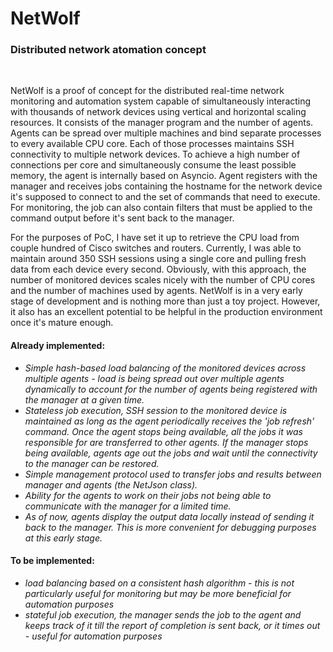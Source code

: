# NetWolf

### Distributed network atomation concept
<br>

NetWolf is a proof of concept for the distributed real-time network monitoring and automation system capable of simultaneously interacting with thousands of network devices using vertical and horizontal scaling resources. It consists of the manager program and the number of agents. Agents can be spread over multiple machines and bind separate processes to every available CPU core. Each of those processes maintains SSH connectivity to multiple network devices. To achieve a high number of connections per core and simultaneously consume the least possible memory, the agent is internally based on Asyncio. Agent registers with the manager and receives jobs containing the hostname for the network device it's supposed to connect to and the set of commands that need to execute. For monitoring, the job can also contain filters that must be applied to the command output before it's sent back to the manager.

For the purposes of PoC, I have set it up to retrieve the CPU load from couple hundred of Cisco switches and routers. Currently, I was able to maintain around 350 SSH sessions using a single core and pulling fresh data from each device every second. Obviously, with this approach, the number of monitored devices scales nicely with the number of CPU cores and the number of machines used by agents. NetWolf is in a very early stage of development and is nothing more than just a toy project. However, it also has an excellent potential to be helpful in the production environment once it's mature enough.

#### Already implemented:

 - *Simple hash-based load balancing of the monitored devices across multiple agents - load is being spread out over multiple agents dynamically to account for the number of agents being registered with the manager at a given time.*
 - *Stateless job execution, SSH session to the monitored device is maintained as long as the agent periodically receives the 'job refresh' command. Once the agent stops being available, all the jobs it was responsible for are transferred to other agents. If the manager stops being available, agents age out the jobs and wait until the connectivity to the manager can be restored.*
 - *Simple management protocol used to transfer jobs and results between manager and agents (the NetJson class).*
 - *Ability for the agents to work on their jobs not being able to communicate with the manager for a limited time.*
 - *As of now, agents display the output data locally instead of sending it back to the manager. This is more convenient for debugging purposes at this early stage.*


#### To be implemented:

 - *load balancing based on a consistent hash algorithm - this is not particularly useful for monitoring but may be more beneficial for automation purposes*
 - *stateful job execution, the manager sends the job to the agent and keeps track of it till the report of completion is sent back, or it times out - useful for automation purposes*
